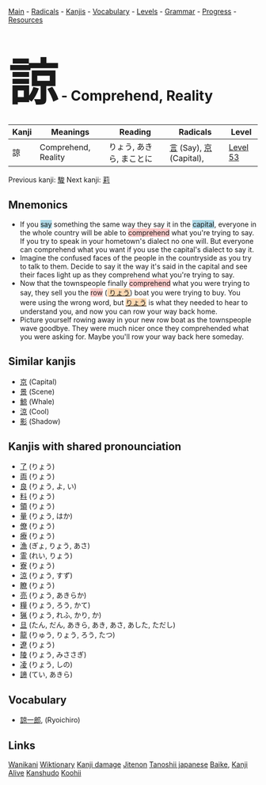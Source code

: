 <style> bigfont {font-size: 100px}</style>
[Main](../README.md) -
[Radicals](../radicals.md) -
[Kanjis](../kanjis.md) -
[Vocabulary](../vocabulary.md) -
[Levels](../levels.md) -
[Grammar](../grammar.md) - 
[Progress](../progress.md) -
[Resources](../resources.md)
# <bigfont> 諒</bigfont> - Comprehend, Reality 

| Kanji | Meanings | Reading | Radicals | Level |
| --- | --- | --- | --- | --- |
| 諒 | Comprehend, Reality | りょう, あきら, まことに | [言](../radicals/言.md) (Say), [京](../radicals/京.md) (Capital),  | [Level 53](../levels/wk_level53.md) |

Previous kanji: [駿](駿.md) Next kanji: [莉](莉.md) 

## Mnemonics
 * If you <span style="background-color:#ADD8E6"> say</span> something the same way they say it in the <span style="background-color:#ADD8E6"> capital</span>, everyone in the whole country will be able to <span style="background-color:#ffcccb"> comprehend</span> what you're trying to say. If you try to speak in your hometown's dialect no one will. But everyone can comprehend what you want if you use the capital's dialect to say it.
* Imagine the confused faces of the people in the countryside as you try to talk to them. Decide to say it the way it's said in the capital and see their faces light up as they comprehend what you're trying to say.
* Now that the townspeople finally <span style="background-color:#ffcccb"> comprehend</span> what you were trying to say, they sell you the <span style="background-color:#ffcccb"> row</span> (<span style="background-color:#fed8b1"> [りょう](https://jisho.org/search/りょう)</span>) boat you were trying to buy. You were using the wrong word, but <span style="background-color:#fed8b1"> [りょう](https://jisho.org/search/りょう)</span> is what they needed to hear to understand you, and now you can row your way back home.
* Picture yourself rowing away in your new row boat as the townspeople wave goodbye. They were much nicer once they comprehended what you were asking for. Maybe you'll row your way back here someday.


## Similar kanjis
 * [京](京.md) (Capital)
* [景](景.md) (Scene)
* [鯨](鯨.md) (Whale)
* [涼](涼.md) (Cool)
* [影](影.md) (Shadow)



## Kanjis with shared pronounciation
 * [了](了.md) (りょう)
* [両](両.md) (りょう)
* [良](良.md) (りょう, よ, い)
* [料](料.md) (りょう)
* [領](領.md) (りょう)
* [量](量.md) (りょう, はか)
* [僚](僚.md) (りょう)
* [療](療.md) (りょう)
* [漁](漁.md) (ぎょ, りょう, あさ)
* [霊](霊.md) (れい, りょう)
* [寮](寮.md) (りょう)
* [涼](涼.md) (りょう, すず)
* [瞭](瞭.md) (りょう)
* [亮](亮.md) (りょう, あきらか)
* [糧](糧.md) (りょう, ろう, かて)
* [猟](猟.md) (りょう, れふ, かり, か)
* [旦](旦.md) (たん, だん, あきら, あき, あさ, あした, ただし)
* [龍](龍.md) (りゅう, りょう, ろう, たつ)
* [遼](遼.md) (りょう)
* [陵](陵.md) (りょう, みささぎ)
* [凌](凌.md) (りょう, しの)
* [諦](諦.md) (てい, あきら)



## Vocabulary
 * [諒一郎](../vocabulary/諒.md), (Ryoichiro)




## Links 


[Wanikani](https://www.wanikani.com/kanji/諒)
[Wiktionary](https://en.wiktionary.org/wiki/諒)
[Kanji damage](http://www.kanjidamage.com/kanji/search?utf8=✓&q=諒)
[Jitenon](https://jitenon.com/kanji/諒)
[Tanoshii japanese](https://www.tanoshiijapanese.com/dictionary/kanji.cfm?k=諒)
[Baike](https://baike.baidu.com/item/諒),
[Kanji Alive](https://app.kanjialive.com/諒)
[Kanshudo](https://www.kanshudo.com/searchmn?q=諒)
[Koohii](https://kanji.koohii.com/study/kanji/諒)

